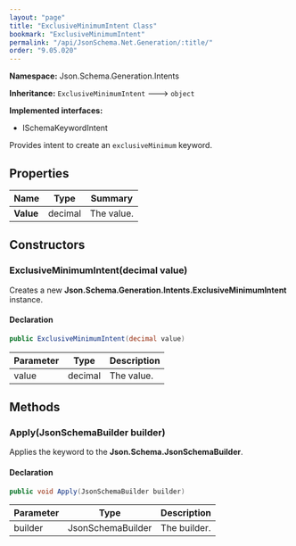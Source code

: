 ```yaml
---
layout: "page"
title: "ExclusiveMinimumIntent Class"
bookmark: "ExclusiveMinimumIntent"
permalink: "/api/JsonSchema.Net.Generation/:title/"
order: "9.05.020"
---
```

**Namespace:** Json.Schema.Generation.Intents

**Inheritance:**
`ExclusiveMinimumIntent`
 🡒 
`object`

**Implemented interfaces:**

- ISchemaKeywordIntent

Provides intent to create an `exclusiveMinimum` keyword.

## Properties

| Name | Type | Summary |
|---|---|---|
| **Value** | decimal | The value. |

## Constructors

### ExclusiveMinimumIntent(decimal value)

Creates a new **Json.Schema.Generation.Intents.ExclusiveMinimumIntent** instance.

#### Declaration

```c#
public ExclusiveMinimumIntent(decimal value)
```

| Parameter | Type | Description |
|---|---|---|
| value | decimal | The value. |


## Methods

### Apply(JsonSchemaBuilder builder)

Applies the keyword to the **Json.Schema.JsonSchemaBuilder**.

#### Declaration

```c#
public void Apply(JsonSchemaBuilder builder)
```

| Parameter | Type | Description |
|---|---|---|
| builder | JsonSchemaBuilder | The builder. |



